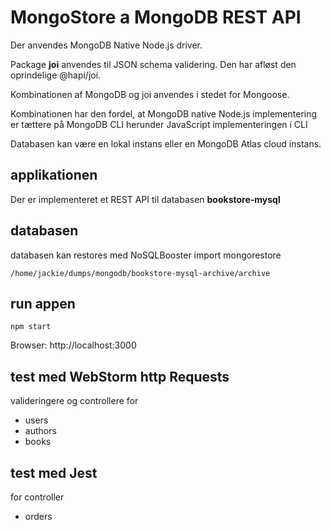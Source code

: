 # MongoStore a MongoDB REST API

Der anvendes MongoDB Native Node.js driver.
 
Package **joi** anvendes til JSON schema validering. Den har afløst den oprindelige @hapi/joi.

Kombinationen af MongoDB og joi anvendes i stedet for Mongoose. 

Kombinationen har den fordel, at MongoDB native Node.js implementering er tættere på MongoDB CLI herunder JavaScript implementeringen i CLI

Databasen kan være en lokal instans eller en MongoDB Atlas cloud instans. 

## applikationen

Der er implementeret et REST API til databasen **bookstore-mysql**

## databasen 

databasen kan restores med NoSQLBooster import mongorestore

    /home/jackie/dumps/mongodb/bookstore-mysql-archive/archive

## run appen

    npm start

Browser: http://localhost:3000

## test med WebStorm http Requests

valideringere og controllere for

- users
- authors
- books

## test med Jest

for controller

- orders




  
